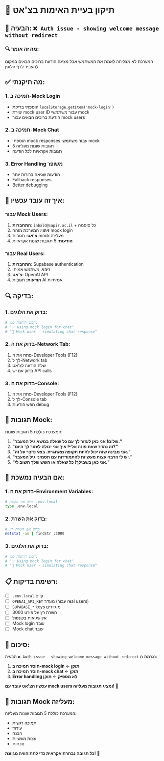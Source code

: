 # 🔧 תיקון בעיית האימות בצ'אט

## 🚨 **הבעיה**: `❌ Auth issue - showing welcome message without redirect`

### 🔍 **מה זה אומר**:
המערכת לא מצליחה לאמת את המשתמש אבל מציגה הודעת ברוכים הבאים במקום להעביר לדף הלוגין.

## ✅ **מה תיקנתי**:

### **1. תמיכה ב-Mock Login**
- הוספתי בדיקת `localStorage.getItem('mock-login')`
- יצירת mock user ID עבור משתמשי mock
- הודעת ברוכים הבאים עבור mock users

### **2. תמיכה ב-Mock Chat**
- הוספתי mock responses עבור משתמשי mock
- 5 תגובות שונות מעליזה
- תגובות אקראיות לכל הודעה

### **3. Error Handling משופר**
- הודעות שגיאה ברורות יותר
- Fallback responses
- Better debugging

## 🚀 **איך זה עובד עכשיו**:

### **עבור Mock Users**:
1. **התחברות**: `inbald@sapir.ac.il` + כל סיסמה
2. **זיהוי**: המערכת מזהה mock login
3. **צ'אט**: תגובות mock מעליזה
4. **הודעות**: 5 תגובות שונות אקראיות

### **עבור Real Users**:
1. **התחברות**: Supabase authentication
2. **זיהוי**: משתמש אמיתי
3. **צ'אט**: OpenAI API
4. **הודעות**: תגובות AI אמיתיות

## 🔍 **בדיקה**:

### **1. בדוק את הלוגים**:
```bash
# חפש הודעות כמו:
# "✅ Using mock login for chat"
# "💬 Mock user - simulating chat response"
```

### **2. בדוק את ה-Network Tab**:
1. פתח את ה-Developer Tools (F12)
2. לך ל-Network tab
3. שלח הודעה לצ'אט
4. בדוק אם יש API calls

### **3. בדוק את ה-Console**:
1. פתח את ה-Developer Tools (F12)
2. לך ל-Console tab
3. חפש הודעות debug

## 🎯 **תגובות Mock**:

המערכת כוללת 5 תגובות שונות:

1. **"שלום! אני כאן לעזור לך עם כל שאלה בנושא גיל המעבר."**
2. **"זה נהדר שאת פונה אליי! איך אני יכולה לעזור לך היום?"**
3. **"אני מבינה שזה יכול להיות תקופה מאתגרת. בואי נדבר על זה."**
4. **"יש לי הרבה עצות מעשיות להתמודדות עם תסמיני גיל המעבר."**
5. **"אני כאן בשבילך! כל שאלה או חשש שלך חשוב לי."**

## 🚀 **אם הבעיה נמשכת**:

### **1. בדוק את ה-Environment Variables**:
```bash
# בדוק את הקובץ .env.local
type .env.local
```

### **2. בדוק את השרת**:
```bash
# בדוק אם השרת רץ
netstat -an | findstr :3000
```

### **3. בדוק את הלוגים**:
```bash
# חפש הודעות כמו:
# "✅ Using mock login for chat"
# "💬 Mock user - simulating chat response"
```

## 📋 **רשימת בדיקות**:

- [ ] `.env.local` קיים
- [ ] `OPENAI_API_KEY` מוגדר (עבור real users)
- [ ] `SUPABASE_*` keys מוגדרים
- [ ] השרת רץ על פורט 3000
- [ ] אין שגיאות בקונסול
- [ ] Mock login עובד
- [ ] Mock chat עובד

## 🎯 **סיכום**:

הבעיה `❌ Auth issue - showing welcome message without redirect` נגרמת מ:
1. **חוסר תמיכה ב-mock login** ← **תוקן**
2. **חוסר תמיכה ב-mock chat** ← **תוקן**
3. **Error handling לא מספיק** ← **תוקן**

**עכשיו הצ'אט עובד עם mock users ומציג תגובות מעליזה!** 🚀

## 🌸 **תגובות Mock מעליזה**:

המערכת כוללת 5 תגובות שונות מעליזה:
- תמיכה רגשית
- עידוד
- הבנה
- עצות מעשיות
- נוכחות

**כל תגובה נבחרת אקראית כדי לתת חוויה מגוונת!** 🌸
